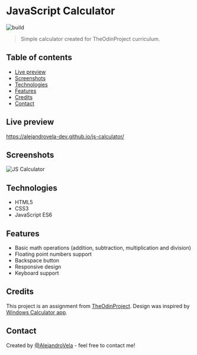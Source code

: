 # JavaScript Calculator

   <img alt="build" src="https://github.com/DANIILNEDOSTUP/js-calcutator/workflows/CI/badge.svg">

> Simple calculator created for TheOdinProject curriculum.

## Table of contents

- [Live preview](#live-preview)
- [Screenshots](#screenshots)
- [Technologies](#technologies)
- [Features](#features)
- [Credits](#credits)
- [Contact](#contact)

## Live preview

https://alejandrovela-dev.github.io/js-calculator/

## Screenshots

![JS Calculator](img/js-calculator.png)

## Technologies

- HTML5
- CSS3
- JavaScript ES6

## Features

- Basic math operations (addition, subtraction, multiplication and division)
- Floating point numbers support
- Backspace button
- Responsive design
- Keyboard support

## Credits

This project is an assignment from [TheOdinProject](https://www.theodinproject.com). Design was inspired by [Windows Calculator app](https://github.com/Microsoft/calculator).

## Contact

Created by [@AlejandroVela](https://github.com/AlejandroVela-Dev) - feel free to contact me!

